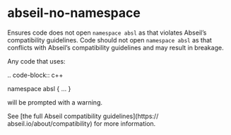 abseil-no-namespace
===================

Ensures code does not open `namespace absl` as that violates Abseil’s
compatibility guidelines. Code should not open `namespace absl` as that
conflicts with Abseil’s compatibility guidelines and may result in
breakage.

Any code that uses:

.. code-block:: c++

namespace absl { … }

will be prompted with a warning.

See
[the full Abseil compatibility guidelines](https:// abseil.io/about/compatibility)
for more information.
